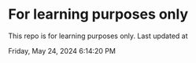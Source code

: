 # For learning purposes only
This repo is for learning purposes only.
Last updated at

Friday, May 24, 2024 6:14:20 PM

